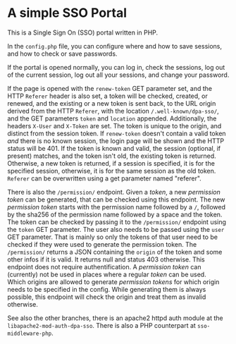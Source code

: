 # A simple SSO Portal

This is a Single Sign On (SSO) portal written in PHP.

In the `config.php` file, you can configure where and how to save sessions, and how to check or save passwords.

If the portal is opened normally, you can log in, check the sessions, log out of the current session, log out all your sessions,
and change your password.

If the page is opened with the `renew-token` GET parameter set, and the HTTP `Referer` header is also set,
a token will be checked, created, or renewed, and the existing or a new token is sent back, to the URL origin derived from the HTTP `Referer`,
with the location `/.well-known/dpa-sso/`, and the GET parameters `token` and `location` appended. Additionally, the headers `X-User` and `X-Token` are set.
The token is unique to the origin, and distinct from the session token. If `renew-token` doesn't contain a valid token *and* there is no known
session, the login page will be shown and the HTTP status will be 401. If the token is known and valid, the session (optional, if present)
matches, and the token isn't old, the existing token is returned. Otherwise, a new token is returned, if a session is specified, it is for the
specified session, otherwise, it is for the same session as the old token. `Referer` can be overwritten using a get parameter named "referer".

There is also the `/permission/` endpoint. Given a *token*, a new *permission token* can be generated, that can be checked using this endpoint.
The new *permission token* starts with the permission name followed by a `/`, followed by the sha256 of the permission name followed by a space and the token.
The token can be checked by passing it to the `/permission/` endpoint using the `token` GET parameter. The user also needs to be passed using the `user` GET parameter.
That is mainly so only the tokens of that user need to be checked if they were used to generate the permission token. The `/permission/` returns a JSON
containing the `origin` of the token and some other infos if it is valid. It returns null and status 403 otherwise. This endpoint does not require authentification.
A *permission token* can (currently) not be used in places where a regular *token* can be used.  
Which origins are allowed to generate *permission tokens* for which origin needs to be specified in the config. While generating them is always possible,
this endpoint will check the origin and treat them as invalid otherwise.

See also the other branches, there is an apache2 httpd auth module at the `libapache2-mod-auth-dpa-sso`. There is also a PHP counterpart at `sso-middleware-php`.
